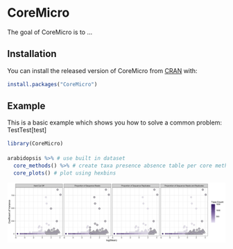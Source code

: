 CoreMicro
=========

<!-- badges: start -->
<!-- badges: end -->

The goal of CoreMicro is to …

Installation
------------

You can install the released version of CoreMicro from
[CRAN](https://CRAN.R-project.org) with:

``` r
install.packages("CoreMicro")
```

Example
-------

This is a basic example which shows you how to solve a common problem:
TestTest[test] 
``` r
library(CoreMicro)

arabidopsis %>% # use built in dataset
  core_methods() %>% # create taxa presence absence table per core method
  core_plots() # plot using hexbins
```

![](man/figures/plot.png)
